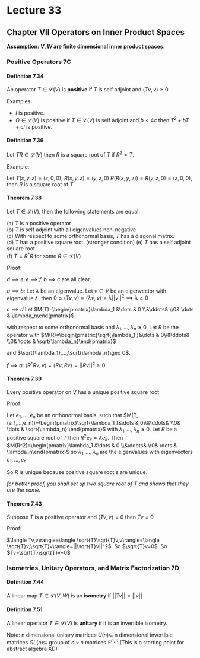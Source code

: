 # Lecture 33

## Chapter VII Operators on Inner Product Spaces

**Assumption: $V,W$ are finite dimensional inner product spaces.**

### Positive Operators 7C

#### Definition 7.34

An operator $T\in \mathscr{L}(V)$ is **positive** if $T$ is self adjoint and $\langle Tv, v\rangle\geq 0$

Examples:

* $I$ is positive.
* $O\in \mathscr{L}(V)$ is positive if $T\in\mathscr{L}(V)$ is self adjoint and $b<4c$ then $T^2+bT+cI$ is positive.

#### Definition 7.36

Let $TR\in \mathscr{L}(V)$ then $R$ is a square root of $T$ if $R^2=T$.

Example:

Let $T(x,y,z)=(z,0,0)$, $R(x,y,z)=(y,z,0)$ $R(R(x,y,z))=R(y,z,0)=(z,0,0)$, then $R$ is a square root of $T$.

#### Theorem 7.38

Let $T\in \mathscr{L}(V)$, then the following statements are equal:

(a) $T$ is a positive operator  
(b) $T$ is self adjoint with all eigenvalues non-negative  
(c) With respect to some orthonormal basis, $T$ has a diagonal matrix.  
(d) $T$ has a positive square root. (stronger condition)
(e) $T$ has a self adjoint square root.  
(f) $T=R^*R$ for some $R\in \mathscr{L}(V)$  

Proof:

$d\implies e,e\implies f,b\implies c$ are all clear.

$a\implies b$: Let $\lambda$ be an eigenvalue. Let $v\in V$ be an eigenvector with eigenvalue $\lambda$, then $0\leq \langle Tv,v\rangle =\langle \lambda v, v\rangle =\lambda||v||^2\implies \lambda \geq 0$

$c\implies d$ Let $M(T)=\begin{pmatrix}\lambda_1 &\dots & 0 \\&\ddots& \\0& \dots & \lambda_n\end{pmatrix}$

with respect to some orthonormal basis and $\lambda_1,...,\lambda_n\geq 0$. Let $R$ be the operator with $M(R)=\begin{pmatrix}\sqrt{\lambda_1 }&\dots & 0\\&\ddots& \\0& \dots & \sqrt{\lambda_n}\end{pmatrix}$

and $\sqrt{\lambda_1},...,\sqrt{\lambda_n}\geq 0$.

$f\implies a$: $\langle R^*Rv,v\rangle=\langle Rv,Rv\rangle =||Rv||^2\geq 0$

#### Theorem 7.39

Every positive operator on $V$ has a unique positive square root 

Proof:

Let $e_1,...,e_n$ be an orthonormal basis, such that $M(T,(e_1,...,e_n))=\begin{pmatrix}\sqrt{\lambda_1 }&\dots & 0\\&\ddots& \\0& \dots & \sqrt{\lambda_n} \end{pmatrix}$ with $\lambda_1,...,\lambda_n\geq 0$. Let $R$ be a positive square root of $T$ then $R^2e_k=\lambda e_k$. Then $M(R^2)=\begin{pmatrix}\lambda_1 &\dots & 0 \\&\ddots& \\0& \dots & \lambda_n\end{pmatrix}$ so $\lambda_1,...,\lambda_n$ are the eigenvalues with eigenvectors $e_1,...,e_n$

So $R$ is unique because positive square root s are unique. 

_for better proof, you shall set up two square root of $T$ and shows that they are the same._

#### Theorem 7.43

Suppose $T$ is a positive operator and $\langle Tv,v\rangle=0$ then $Tv=0$

Proof:

$\langle Tv,v\rangle=\langle \sqrt{T}\sqrt{T}v,v\rangle=\langle \sqrt{T}v,\sqrt{T}v\rangle=||\sqrt{T}v||^2$. So $\sqrt{T}v=0$. So $Tv=\sqrt{T}\sqrt{T}v=0$

### Isometries, Unitary Operators, and Matrix Factorization 7D

#### Definition 7.44

A linear map $T\in\mathscr{L}(V,W)$ is an **isometry** if $||Tv||=||v||$

#### Definition 7.51

A linear operator $T\in\mathscr{L}(V)$ is **unitary** if it is an invertible isometry.

Note: n dimensional unitary matrices $U(n)\subseteq$ n dimensional invertible matrices $GL(n)\subseteq$ group of $n\times n$ matrices $\mathbb{F}^{n,n}$ (This is a starting point for abstract algebra XD)
